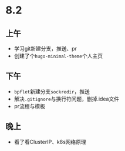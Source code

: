 # 8.2

## 上午

- 学习git新建分支，推送、pr
- 创建了个`hugo-minimal-theme`个人主页

## 下午

- `bpflet`新建分支`sockredir`，推送
- 解决`.gitignore`与换行符问题，删掉.idea文件
- pr流程与模板

## 晚上

- 看了看ClusterIP、k8s网络原理